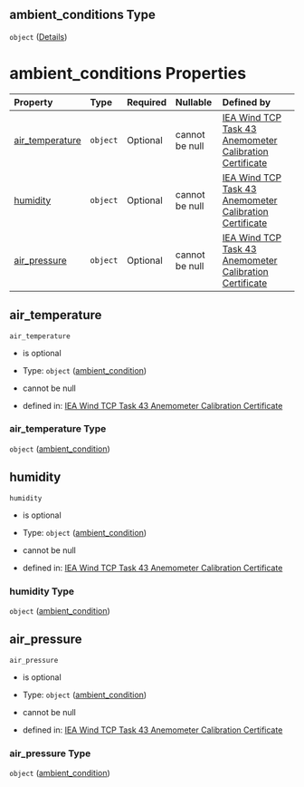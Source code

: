 ## ambient_conditions Type

`object` ([Details](iea43\_anemometer_calibration-properties-result-properties-ambient_conditions.md))

# ambient_conditions Properties

| Property                            | Type     | Required | Nullable       | Defined by                                                                                                                                                                                                                                                                                                                                                                        |
| :---------------------------------- | :------- | :------- | :------------- | :-------------------------------------------------------------------------------------------------------------------------------------------------------------------------------------------------------------------------------------------------------------------------------------------------------------------------------------------------------------------------------- |
| [air_temperature](#air_temperature) | `object` | Optional | cannot be null | [IEA Wind TCP Task 43 Anemometer Calibration Certificate](iea43_anemometer_calibration-definitions-ambient_condition.md "https://raw.githubusercontent.com/IEA-Task-43/digital_wra_data_standard/calibration_schema/digital_calibration_certificate/schema/iea43_anemometer_calibration.schema.json#/properties/result/properties/ambient_conditions/properties/air_temperature") |
| [humidity](#humidity)               | `object` | Optional | cannot be null | [IEA Wind TCP Task 43 Anemometer Calibration Certificate](iea43_anemometer_calibration-definitions-ambient_condition.md "https://raw.githubusercontent.com/IEA-Task-43/digital_wra_data_standard/calibration_schema/digital_calibration_certificate/schema/iea43_anemometer_calibration.schema.json#/properties/result/properties/ambient_conditions/properties/humidity")        |
| [air_pressure](#air_pressure)       | `object` | Optional | cannot be null | [IEA Wind TCP Task 43 Anemometer Calibration Certificate](iea43_anemometer_calibration-definitions-ambient_condition.md "https://raw.githubusercontent.com/IEA-Task-43/digital_wra_data_standard/calibration_schema/digital_calibration_certificate/schema/iea43_anemometer_calibration.schema.json#/properties/result/properties/ambient_conditions/properties/air_pressure")    |

## air_temperature



`air_temperature`

*   is optional

*   Type: `object` ([ambient_condition](iea43\_anemometer_calibration-definitions-ambient_condition.md))

*   cannot be null

*   defined in: [IEA Wind TCP Task 43 Anemometer Calibration Certificate](iea43\_anemometer_calibration-definitions-ambient_condition.md "https://raw.githubusercontent.com/IEA-Task-43/digital_wra_data_standard/calibration_schema/digital_calibration_certificate/schema/iea43\_anemometer_calibration.schema.json#/properties/result/properties/ambient_conditions/properties/air_temperature")

### air_temperature Type

`object` ([ambient_condition](iea43\_anemometer_calibration-definitions-ambient_condition.md))

## humidity



`humidity`

*   is optional

*   Type: `object` ([ambient_condition](iea43\_anemometer_calibration-definitions-ambient_condition.md))

*   cannot be null

*   defined in: [IEA Wind TCP Task 43 Anemometer Calibration Certificate](iea43\_anemometer_calibration-definitions-ambient_condition.md "https://raw.githubusercontent.com/IEA-Task-43/digital_wra_data_standard/calibration_schema/digital_calibration_certificate/schema/iea43\_anemometer_calibration.schema.json#/properties/result/properties/ambient_conditions/properties/humidity")

### humidity Type

`object` ([ambient_condition](iea43\_anemometer_calibration-definitions-ambient_condition.md))

## air_pressure



`air_pressure`

*   is optional

*   Type: `object` ([ambient_condition](iea43\_anemometer_calibration-definitions-ambient_condition.md))

*   cannot be null

*   defined in: [IEA Wind TCP Task 43 Anemometer Calibration Certificate](iea43\_anemometer_calibration-definitions-ambient_condition.md "https://raw.githubusercontent.com/IEA-Task-43/digital_wra_data_standard/calibration_schema/digital_calibration_certificate/schema/iea43\_anemometer_calibration.schema.json#/properties/result/properties/ambient_conditions/properties/air_pressure")

### air_pressure Type

`object` ([ambient_condition](iea43\_anemometer_calibration-definitions-ambient_condition.md))
